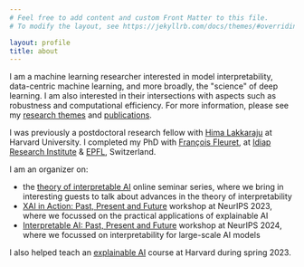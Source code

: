 ```yaml
---
# Feel free to add content and custom Front Matter to this file.
# To modify the layout, see https://jekyllrb.com/docs/themes/#overriding-theme-defaults

layout: profile
title: about
---
```


I am a machine learning researcher interested in model interpretability, data-centric machine learning, and more broadly, the "science" of deep learning. I am also interested in their intersections with aspects such as robustness and computational efficiency. For more information, please see my <a href="/research_themes.html">research themes</a> and <a href="/publications.html">publications</a>.

I was previously a postdoctoral research fellow with [Hima Lakkaraju](https://himalakkaraju.github.io/) at Harvard University. I completed my PhD with [François Fleuret](https://www.idiap.ch/~fleuret/), at [Idiap Research Institute](http://www.idiap.ch/en) & [EPFL](http://epfl.ch/), Switzerland.

 
I am an organizer on:
- the [theory of interpretable AI](https://tverven.github.io/tiai-seminar/) online seminar series, where we bring in interesting guests to talk about advances in the theory of interpretability
- [XAI in Action: Past, Present and Future](https://xai-in-action.github.io/) workshop at NeurIPS 2023, where we focussed on the practical applications of explainable AI 
- [Interpretable AI: Past, Present and Future](https://interpretable-ai-workshop.github.io/) workshop at NeurIPS 2024, where we focussed on interpretability for large-scale AI models

I also helped teach an [explainable AI](https://interpretable-ml-class.github.io/) course at Harvard during spring 2023.








